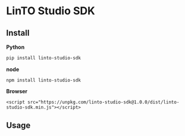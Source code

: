 # LinTO Studio SDK

## Install

**Python**

```sh
pip install linto-studio-sdk
```

**node**

```
npm install linto-studio-sdk
```

**Browser**

```
<script src="https://unpkg.com/linto-studio-sdk@1.0.0/dist/linto-studio-sdk.min.js"></script>
```

## Usage
